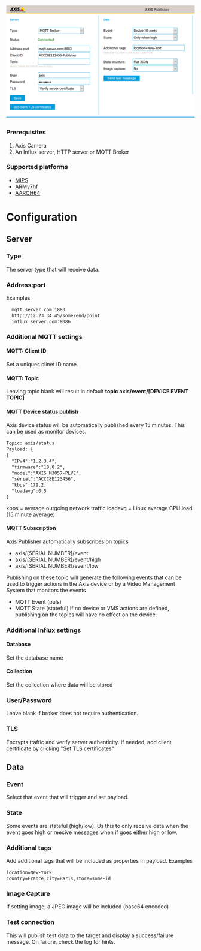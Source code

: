 ![target](pictures/publisher2.png)

### Prerequisites
1. Axis Camera
2. An Influx server, HTTP server or MQTT Broker

### Supported platforms
- [MIPS](https://github.com/aintegration/acaps/raw/master/Publisher/files/Axis_Publisher_mips.eap)
- [ARMv7hf](https://github.com/aintegration/acaps/raw/master/Publisher/files/Axis_Publisher_armv7hf.eap)
- [AARCH64](https://github.com/aintegration/acaps/raw/master/Publisher/files/Axis_Publisher_aarch64.eap)


# Configuration

## Server
### Type
The server type that will receive data.

### Address:port
Examples
```
  mqtt.server.com:1883
  http://12.23.34.45/some/end/point
  influx.server.com:8086
```
### Additional MQTT settings
#### MQTT: Client ID
Set a uniques clinet ID name.
#### MQTT: Topic
Leaving topic blank will result in default **topic axis/event/[DEVICE EVENT TOPIC]**
#### MQTT Device status publish
Axis device status will be automatically published every 15 minutes.  This can be used as monitor devices.
```
Topic: axis/status
Payload: {
{
  "IPv4":"1.2.3.4",
  "firmware":"10.0.2",
  "model":"AXIS M3057-PLVE",
  "serial":"ACCC8E123456",
  "kbps":179.2,
  "loadavg":0.5
}
```
kbps = average outgoing network traffic
loadavg = Linux average CPU load (15 minute average)
#### MQTT Subscription
Axis Publisher automatically subscribes on topics
- axis/[SERIAL NUMBER]/event
- axis/[SERIAL NUMBER]/event/high
- axis/[SERIAL NUMBER]/event/low

Publishing on these topic will generate the following events that can be used to trigger actions in the Axis device or by a Video Management System that monitors the events
- MQTT Event (puls)
- MQTT State (stateful)
If no device or VMS actions are defined, publishing on the topics will have no effect on the device.

### Additional Influx settings
#### Database
Set the database name
#### Collection
Set the collection where data will be stored

### User/Password
Leave blank if broker does not require authentication.

### TLS
Encrypts traffic and verify server authenticity.  If needed, add client certificate by clicking "Set TLS certificates"

## Data
### Event
Select that event that will trigger and set payload.
### State
Some events are stateful (high/low).  Us this to only receive data when the event goes high or reecive messages when if goes either high or low.
### Additional tags
Add additional tags that will be included as properties in payload.
Examples
```
location=New-York
country=France,city=Paris,store=some-id
```
### Image Capture
If setting image, a JPEG image will be included (base64 encoded)

### Test connection
This will publish test data to the target and display a success/failure message.  On failure, check the log for hints.
